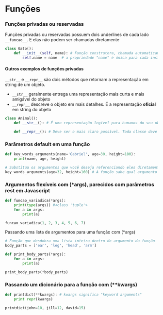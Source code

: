 # Funções

### Funções privadas ou reservadas

Funções privadas ou reservadas possuem dois underlines de cada lado `__funcao__`. E elas não podem ser chamadas diretamente

```python
class Gato():
    def __init__(self, name): # Função construtora, chamada automaticamente quando um novo objeto é criado
        self.name = name  # a propriedade "name" é única para cada instância criada
```

#### Outros exemplos de funções privadas

`__str__` e `__repr__` são dois métodos que retornam a representação em string de um objeto.

- `__str__` geralmente entrega uma representação mais curta e mais amigável do objeto
- `__repr__` descreve o objeto em mais detalhes. É a representação **oficial** em string do objeto

```python
class Animal():
    def __str__(): # É uma representação legível para humanos do seu objeto, uma versão em string

    def __repr__(): # Deve ser o mais claro possível. Toda classe deve conter esse método.
```

### Parâmetros default em uma função
```python
def key_words_arguments(name='Gabriel', age=30, height=180):
    print(name, age, height)

# Substitua os argumentos que você deseja referenciando eles diretamente
key_words_arguments(age=32, height=160) # A função sabe qual argumento se deseja substituir
```

### Argumentos flexíveis com (\*args), parecidos com parâmetros rest em Javascript
```python
def funcao_variadica(*args):
    print(type(args)) #<class 'tuple'>
    for a in args:
        print(a)

funcao_variadica(1, 2, 3, 4, 5, 6, 7)
```

Passando uma lista de argumentos para uma função com (\*args)
```python
# Função que desdobra uma lista inteira dentro do argumento da função
body_parts = ['ear', 'leg', 'head', 'arm']

def print_body_parts(*args):
    for a in args:
        print(a)

print_body_parts(*body_parts)
```

### Passando um dicionário para a função com (\*\*kwargs)
```python
def printdict(**kwargs): # kwargs significa "keyword arguments"
    print repr(kwargs)

printdict(john=10, jill=12, david=15)
```
